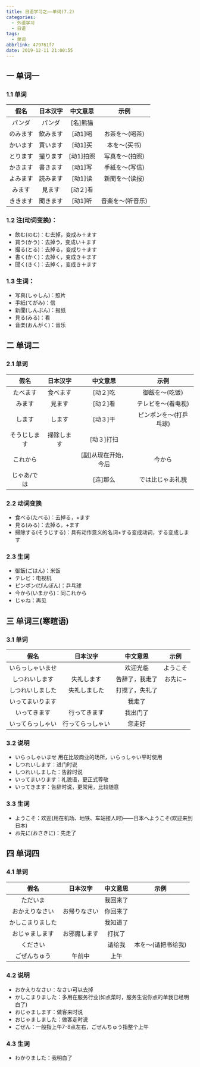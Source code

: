 ```yaml
---
title: 日语学习之——单词(7.2)
categories:
  - 外语学习
  - 日语
tags:
  - 单词
abbrlink: 479761f7
date: 2019-12-11 21:00:55
---
```

## 一 单词一
### 1.1 单词
|   假名   | 日本汉字 | 中文意思  |       示例       |
| :------: | :------: | :-------: | :--------------: |
|  パンダ  |  パンダ  | [名]熊猫  |                  |
| のみます | 飲みます |  [动1]喝  |  お茶を～(喝茶)  |
| かいます | 買います |  [动1]买  |   本を～(买书)   |
| とります | 撮ります | [动1]拍照 |  写真を～(拍照)  |
| かきます | 書きます |  [动1]写  |  手紙を～(写信)  |
| よみます | 読みます |  [动1]读  |  新聞を～(读报)  |
|  みます  |  見ます  | [动２]看  |                  |
| ききます | 聞きます |  [动1]听  | 音楽を～(听音乐) |

<!--more-->

### 1.2 注(动词变换)：   

* 飲む(のむ)：む去掉，变成み＋ます
* 買う(かう)：去掉う，变成い＋ます
* 撮る(とる)：去掉る，变成り＋ます
* 書く(かく)：去掉く，变成き＋ます
* 聞く(きく)：去掉く，变成き＋ます

### 1.3 生词：  

* 写真(しゃしん)：照片
* 手紙(てがみ)：信
* 新聞(しんぶん)：报纸
* 見る(みる)：看
* 音楽(おんがく)：音乐

## 二 单词二
### 2.1 单词
|     假名     |  日本汉字  |       中文意思       |          示例          |
| :----------: | :--------: | :------------------: | :--------------------: |
|   たべます   |  食べます  |       [动２]吃       |     御飯を～(吃饭)     |
|    みます    |   見ます   |       [动２]看       |   テレビを～(看电视)   |
|    します    |   します   |       [动３]干       | ピンポンを～(打乒乓球) |
| そうじします | 掃除します |      [动３]打扫      |                        |
|   これから   |            | [副]从现在开始，今后 |         今から         |
| じゃあ/では  |            |       [连]那么       |    では比じゃあ礼貌    |

### 2.2 动词变换

* 食べる(たべる)：去掉る，+ます
* 見る(みる)：去掉る，+ます
* 掃除する(そうじする)：具有动作意义的名词+する变成动词，する变成します

### 2.3 生词

* 御飯(ごはん)：米饭
* テレビ：电视机
* ピンポン(ぴんぽん)：乒乓球
* 今から(いまから)：同これから
* じゃね：再见

## 三 单词三(寒暄语)

### 3.1 单词

|       假名       |     日本汉字     |    中文意思    |   示例   |
| :--------------: | :--------------: | :------------: | :------: |
| いらっしゃいませ |                  |    欢迎光临    | ようこそ |
|  しつれいします  |    失礼します    | 告辞了，我走了 | お先に~  |
| しつれいしました |   失礼しました   | 打搅了，失礼了 |          |
| いってまいります |                  |     我走了     |          |
|   いってきます   |   行ってきます   |    我出门了    |          |
| いってらっしゃい | 行ってらっしゃい |     您走好     |          |

### 3.2 说明

* いらっしゃいませ  用在比较商业的场所，いらっしゃい平时使用
* しつれいします：进门时说
* しつれいしました：告辞时说
* いってまいります：礼貌语，更正式尊敬
* いってきます：告辞时说，更常用，比较随意

### 3.3 生词

* ようこそ：欢迎(用在机场、地铁、车站接人时)——日本へようこそ(欢迎来到日本)
* お先に(おさきに)：先走了

## 四 单词四

### 4.1 单词

|       假名       |   日本汉字   | 中文意思 |        示例        |
| :--------------: | :----------: | :------: | :----------------: |
|     ただいま     |              | 我回来了 |                    |
|  おかえりなさい  | お帰りなさい | 你回来了 |                    |
| かしこまりました |              | 我知道了 |                    |
|  おじゃまします  | お邪魔します |  打扰了  |                    |
|     ください     |              |  请给我  | 本を～(请把书给我) |
|   ごぜんちゅう   |    午前中    |   上午   |                    |

### 4.2 说明

* おかえりなさい：なさい可以去掉
* かしこまりました：多用在服务行业(如点菜时，服务生说你点的单我已经明白了)
* おじゃまします：做客来时说
* おじゃましました：做客走时说
* ごぜん：一般指上午7-8点左右，ごぜんちゅう指整个上午

### 4.3 生词

* わかりました：我明白了